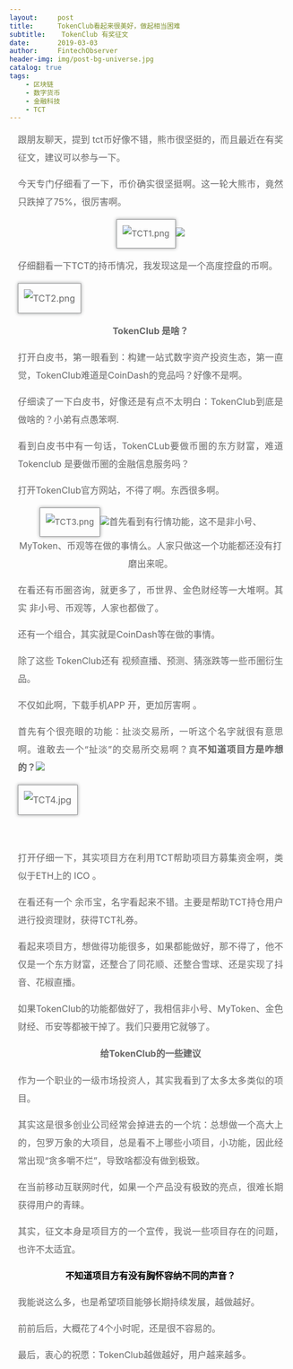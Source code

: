 ```yaml
---
layout:     post
title:      TokenClub看起来很美好，做起相当困难
subtitle:    TokenClub 有奖征文
date:       2019-03-03
author:     FintechObserver
header-img: img/post-bg-universe.jpg
catalog: true
tags:
    - 区块链
    - 数字货币
    - 金融科技
    - TCT
---
```

<section data-role="outer" label="Powered by 135editor.com" style="font-size:16px;"><section class="_135editor" data-info="135一键排版" style="border: 0px none; box-sizing: border-box;"><section style="text-align: justify; color: #666666; padding-right: 15px; padding-left: 15px; line-height: 2; box-sizing: border-box;"><p style="font-size: 15px; white-space: normal; box-sizing: border-box;"><span style="font-size: 16px;">跟朋友聊天，提到 tct币好像不错，熊市很坚挺的，而且最近在有奖征文，建议可以参与一下。</span></p><p style="font-size: 15px; white-space: normal; box-sizing: border-box;"><span style="font-size: 16px;">今天专门仔细看了一下，币价确实很坚挺啊。这一轮大熊市，竟然只跌掉了75%，很厉害啊。</span></p><p style="font-size: 15px; text-align: center;"><img src="https://bdn.135editor.com/files/users/186/1862544/201903/DKhCkWTr_a6fh.png" alt="TCT1.png" data-op="change" style="border: 1px solid #979899; border-radius: 0px; padding: 10px; box-shadow: #979899 0px 0px 6px;"><img data-media-type="image" src="http://www.135editor.com/js/ueditor/themes/default/images/spacer.gif" data-attr-org-src-id="9B595245C42743A1BEC005955A41F1F1" word_img="file:///e:/youdaonote/anthony.zhao@163.com/f4a62e5bc78548219c680f1e482bb3f1/clipboard.png" style="width:auto;"></p><p style="font-size: 15px; white-space: normal; box-sizing: border-box;" class="before-image"><span style="font-size: 16px;">仔细翻看一下TCT的持币情况，我发现这是一个高度控盘的币啊。</span></p><p style="font-size: 15px; white-space: normal; box-sizing: border-box;" class="before-image"><span style="font-size: 16px;"><img src="https://bdn.135editor.com/files/users/186/1862544/201903/swSXLwL7_CWNn.png" alt="TCT2.png" data-op="change" style="border: 1px solid #979899; border-radius: 0px; padding: 10px; box-shadow: #979899 0px 0px 6px;"></span></p><p style="font-size: 15px; text-align: center;"><span style="font-size: 16px;"><strong>TokenClub 是啥？</strong></span></p><p style="font-size: 15px; white-space: normal; box-sizing: border-box;"><span style="font-size: 16px;">打开白皮书，第一眼看到：构建一站式数字资产投资生态，第一</span><span style="font-size: 16px;">直觉，TokenClub难道是CoinDash的竞品吗？好像不是啊。</span></p><p style="font-size: 15px; white-space: normal; box-sizing: border-box;"><span style="font-size: 16px;">仔细读了一下白皮书，好像还是有点不太明白：TokenClub到底是做啥的？小弟有点愚笨啊.</span></p><p style="font-size: 15px; white-space: normal; box-sizing: border-box;"><span style="font-size: 16px;">看到白皮书中有一句话，TokenCLub要做币圈的东方财富，难道Tokenclub 是要做币圈的金融信息服务吗？</span></p><p style="font-size: 15px; white-space: normal; box-sizing: border-box;" class="before-image"><span style="font-size: 16px;">打开TokenClub官方网站，不得了啊。东西很多啊。</span></p><p style="font-size: 15px; text-align: center;"><img src="https://bdn.135editor.com/files/users/186/1862544/201903/frcXN4O8_vFgh.png" alt="TCT3.png" data-op="change" style="border: 1px solid #979899; border-radius: 0px; padding: 10px; box-shadow: #979899 0px 0px 6px;"><img data-media-type="image" src="http://www.135editor.com/js/ueditor/themes/default/images/spacer.gif" data-attr-org-src-id="F2469BDEC2724A84A0AFB14C51FFAF09" word_img="file:///e:/youdaonote/anthony.zhao@163.com/8752f559682241649f950d8eb2639ef6/clipboard.png" style="width:auto;"><span style="font-size: 16px; text-align: justify; caret-color: red;">首先看到有行情功能，这不是非小号、MyToken、币观等在做的事情么。人家只做这一个功能都还没有打磨出来呢。</span></p><p style="font-size: 15px; white-space: normal; box-sizing: border-box;"><span style="font-size: 16px;">在看还有币圈咨询，就更多了，币世界、金色财经等一大堆啊。其实 非小号、币观等，人家也都做了。</span></p><p style="font-size: 15px; white-space: normal; box-sizing: border-box;"><span style="font-size: 16px;">还有一个组合，其实就是CoinDash等在做的事情。</span></p><p style="font-size: 15px; white-space: normal; box-sizing: border-box;"><span style="font-size: 16px;">除了这些 TokenClub还有 视频直播、预测、猜涨跌等一些币圈衍生品。</span></p><p style="font-size: 15px; white-space: normal; box-sizing: border-box;"><span style="font-size: 16px;">不仅如此啊，下载手机APP 开，更加厉害啊 。</span></p><p style="font-size: 15px; white-space: normal; box-sizing: border-box;"><span style="font-size: 16px;">首先有个很亮眼的功能：扯淡交易所，一听这个名字就很有意思啊。谁敢去一个“扯淡”的交易所交易啊？真</span><span style="font-size: 16px; caret-color: red; font-weight: bold; text-align: center;">不知道项目方是咋想的？</span><img data-media-type="image" src="http://www.135editor.com/js/ueditor/themes/default/images/spacer.gif" data-attr-org-src-id="CFCC2F5D6555494DB336BFE37863F50E" word_img="file:///e:/youdaonote/anthony.zhao@163.com/bcd898e4d22a423b92f7d61547a15d6a/b0d8b6e484497c21458443a5d0d8c60.jpg" style="caret-color: red; font-weight: bold; text-align: center; width: auto;"></p><p style="font-size: 15px; white-space: normal; box-sizing: border-box;"><span style="font-size: 16px;"><img src="https://bdn.135editor.com/files/users/186/1862544/201903/UF6YXkO7_cgWn.jpg" alt="TCT4.jpg" data-op="change" style="border: 1px solid #979899; border-radius: 0px; padding: 10px; box-shadow: #979899 0px 0px 6px;"></span></p><p style="font-size: 15px; text-align: center; color: #000000; font-weight: bold; white-space: normal; box-sizing: border-box;"><br></p><p style="font-size: 15px; white-space: normal; box-sizing: border-box;"><span style="font-size: 16px;">打开仔细一下，其实项目方在利用TCT帮助项目方募集资金啊，类似于ETH上的 ICO 。</span></p><p style="font-size: 15px; white-space: normal; box-sizing: border-box;"><span style="font-size: 16px;">在看还有一个 余币宝，名字看起来不错。主要是帮助TCT持仓用户进行投资理财，获得TCT礼券。</span></p><p style="font-size: 15px; white-space: normal; box-sizing: border-box;"><span style="font-size: 16px;">看起来项目方，想做得功能很多，如果都能做好，那不得了，他不仅是一个东方财富，还整合了同花顺、还整合雪球、还是实现了抖音、花椒直播。</span></p><p style="font-size: 15px; white-space: normal; box-sizing: border-box;"><span style="font-size: 16px;">如果TokenClub的功能都做好了，我相信非小号、MyToken、金色财经、币安等都被干掉了。我们只要用它就够了。</span></p><p style="white-space: normal; box-sizing: border-box; text-align: center;"><strong>给TokenClub的一些建议</strong></p><p style="font-size: 15px; white-space: normal; box-sizing: border-box;"><span style="font-size: 16px;">作为一个职业的一级市场投资人，其实我看到了太多太多类似的项目。</span></p><p style="font-size: 15px; white-space: normal; box-sizing: border-box;"><span style="font-size: 16px;">其实这是很多创业公司经常会掉进去的一个坑：总想做一个高大上的，包罗万象的大项目，总是看不上哪些小项目，小功能，因此经常出现“贪多嚼不烂”，导致啥都没有做到极致。</span></p><p style="font-size: 15px; white-space: normal; box-sizing: border-box;"><span style="font-size: 16px;">在当前移动互联网时代，如果一个产品没有极致的亮点，很难长期获得用户的青睐。</span></p><p style="font-size: 15px; white-space: normal; box-sizing: border-box;"><span style="font-size: 16px;">其实，征文本身是项目方的一个宣传，我说一些项目存在的问题，也许不太适宜。</span></p><p style="font-size: 15px; text-align: center; color: #000000; font-weight: bold; white-space: normal; box-sizing: border-box;"><span style="font-size: 16px;">不知道项目方有没有胸怀容纳不同的声音？</span></p><p style="font-size: 15px; white-space: normal; box-sizing: border-box;"><span style="font-size: 16px;">我能说这么多，也是希望项目能够长期持续发展，越做越好。</span></p><p style="font-size: 15px; white-space: normal; box-sizing: border-box;"><span style="font-size: 16px;">前前后后，大概花了4个小时呢，还是很不容易的。</span></p><p style="font-size: 15px; white-space: normal; box-sizing: border-box;"><span style="font-size: 16px;">最后，衷心的祝愿：TokenClub越做越好，用户越来越多。</span></p><p style="font-size: 15px;"><br></p></section></section></section>